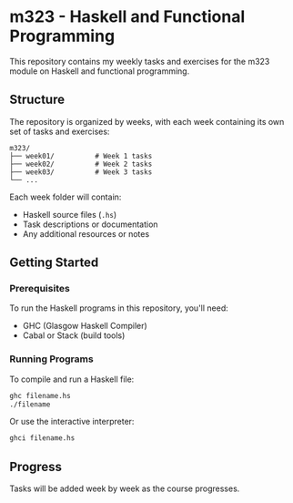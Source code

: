# m323 - Haskell and Functional Programming

This repository contains my weekly tasks and exercises for the m323 module on Haskell and functional programming.

## Structure

The repository is organized by weeks, with each week containing its own set of tasks and exercises:

```
m323/
├── week01/          # Week 1 tasks
├── week02/          # Week 2 tasks
├── week03/          # Week 3 tasks
└── ...
```

Each week folder will contain:
- Haskell source files (`.hs`)
- Task descriptions or documentation
- Any additional resources or notes

## Getting Started

### Prerequisites

To run the Haskell programs in this repository, you'll need:
- GHC (Glasgow Haskell Compiler)
- Cabal or Stack (build tools)

### Running Programs

To compile and run a Haskell file:
```bash
ghc filename.hs
./filename
```

Or use the interactive interpreter:
```bash
ghci filename.hs
```

## Progress

Tasks will be added week by week as the course progresses.
